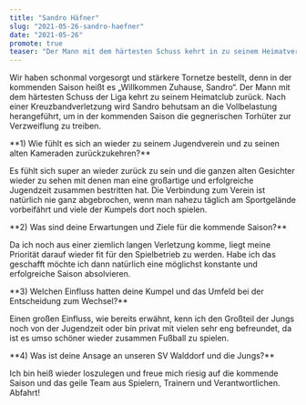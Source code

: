 ```yaml
---
title: "Sandro Häfner"
slug: "2021-05-26-sandro-haefner"
date: "2021-05-26"
promote: true
teaser: "Der Mann mit dem härtesten Schuss kehrt in zu seinem Heimatverein zurück!"
---
```

<p class="MsoNoSpacing">Wir haben schonmal vorgesorgt und stärkere Tornetze bestellt, denn in der kommenden Saison heißt es „Willkommen Zuhause, Sandro“. Der Mann mit dem härtesten Schuss der Liga kehrt zu seinem Heimatclub zurück. Nach einer Kreuzbandverletzung wird Sandro behutsam an die Vollbelastung herangeführt, um in der kommenden Saison die gegnerischen Torhüter zur Verzweiflung zu treiben.


<p class="MsoNoSpacing"> 


<p class="MsoNoSpacing">**1) Wie fühlt es sich an wieder zu seinem Jugendverein und zu seinen alten Kameraden zurückzukehren?**


<p class="MsoNoSpacing">Es fühlt sich super an wieder zurück zu sein und die ganzen alten Gesichter wieder zu sehen mit denen man eine großartige und erfolgreiche Jugendzeit zusammen bestritten hat. Die Verbindung zum Verein ist natürlich nie ganz abgebrochen, wenn man nahezu täglich am Sportgelände vorbeifährt und viele der Kumpels dort noch spielen.


<p class="MsoNoSpacing"> 


<p class="MsoNoSpacing">**2) Was sind deine Erwartungen und Ziele für die kommende Saison?**


<p class="MsoNoSpacing">Da ich noch aus einer ziemlich langen Verletzung komme, liegt meine Priorität darauf wieder fit für den Spielbetrieb zu werden. Habe ich das geschafft möchte ich dann natürlich eine möglichst konstante und erfolgreiche Saison absolvieren.


<p class="MsoNoSpacing"> 


<p class="MsoNoSpacing">**3) Welchen Einfluss hatten deine Kumpel und das Umfeld bei der Entscheidung zum Wechsel?**


<p class="MsoNoSpacing">Einen großen Einfluss, wie bereits erwähnt, kenn ich den Großteil der Jungs noch von der Jugendzeit oder bin privat mit vielen sehr eng befreundet, da ist es umso schöner wieder zusammen Fußball zu spielen.


<p class="MsoNoSpacing"> 


<p class="MsoNoSpacing">**4) Was ist deine Ansage an unseren SV Walddorf und die Jungs?**


<p class="MsoNoSpacing">Ich bin heiß wieder loszulegen und freue mich riesig auf die kommende Saison und das geile Team aus Spielern, Trainern und Verantwortlichen. Abfahrt!


<p class="MsoNoSpacing"> 


<p class="MsoNoSpacing"> 
